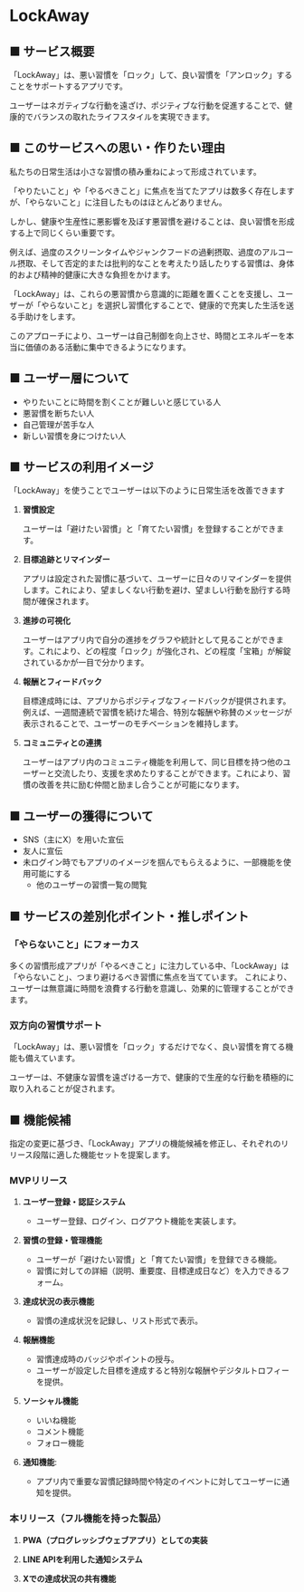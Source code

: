 # LockAway

## ■ サービス概要

「LockAway」は、悪い習慣を「ロック」して、良い習慣を「アンロック」することをサポートするアプリです。

ユーザーはネガティブな行動を遠ざけ、ポジティブな行動を促進することで、健康的でバランスの取れたライフスタイルを実現できます。

## ■ このサービスへの思い・作りたい理由

私たちの日常生活は小さな習慣の積み重ねによって形成されています。

「やりたいこと」や「やるべきこと」に焦点を当てたアプリは数多く存在しますが、「やらないこと」に注目したものはほとんどありません。

しかし、健康や生産性に悪影響を及ぼす悪習慣を避けることは、良い習慣を形成する上で同じくらい重要です。

例えば、過度のスクリーンタイムやジャンクフードの過剰摂取、過度のアルコール摂取、そして否定的または批判的なことを考えたり話したりする習慣は、身体的および精神的健康に大きな負担をかけます。

「LockAway」は、これらの悪習慣から意識的に距離を置くことを支援し、ユーザーが「やらないこと」を選択し習慣化することで、健康的で充実した生活を送る手助けをします。

このアプローチにより、ユーザーは自己制御を向上させ、時間とエネルギーを本当に価値のある活動に集中できるようになります。

## ■ ユーザー層について

- やりたいことに時間を割くことが難しいと感じている人
- 悪習慣を断ちたい人
- 自己管理が苦手な人
- 新しい習慣を身につけたい人

## ■ サービスの利用イメージ

「LockAway」を使うことでユーザーは以下のように日常生活を改善できます

1. **習慣設定**

   ユーザーは「避けたい習慣」と「育てたい習慣」を登録することができます。

2. **目標追跡とリマインダー**

   アプリは設定された習慣に基づいて、ユーザーに日々のリマインダーを提供します。これにより、望ましくない行動を避け、望ましい行動を励行する時間が確保されます。

3. **進捗の可視化**

   ユーザーはアプリ内で自分の進捗をグラフや統計として見ることができます。これにより、どの程度「ロック」が強化され、どの程度「宝箱」が解錠されているかが一目で分かります。

4. **報酬とフィードバック**

   目標達成時には、アプリからポジティブなフィードバックが提供されます。例えば、一週間連続で習慣を続けた場合、特別な報酬や称賛のメッセージが表示されることで、ユーザーのモチベーションを維持します。

5. **コミュニティとの連携**

   ユーザーはアプリ内のコミュニティ機能を利用して、同じ目標を持つ他のユーザーと交流したり、支援を求めたりすることができます。これにより、習慣の改善を共に励む仲間と励まし合うことが可能になります。

## ■ ユーザーの獲得について

- SNS（主にX）を用いた宣伝
- 友人に宣伝
- 未ログイン時でもアプリのイメージを掴んでもらえるように、一部機能を使用可能にする
  - 他のユーザーの習慣一覧の閲覧

## ■ サービスの差別化ポイント・推しポイント

### 「やらないこと」にフォーカス

多くの習慣形成アプリが「やるべきこと」に注力している中、「LockAway」は「やらないこと」、つまり避けるべき習慣に焦点を当てています。
これにより、ユーザーは無意識に時間を浪費する行動を意識し、効果的に管理することができます。

### 双方向の習慣サポート

「LockAway」は、悪い習慣を「ロック」するだけでなく、良い習慣を育てる機能も備えています。

ユーザーは、不健康な習慣を遠ざける一方で、健康的で生産的な行動を積極的に取り入れることが促されます。

## ■ 機能候補

指定の変更に基づき、「LockAway」アプリの機能候補を修正し、それぞれのリリース段階に適した機能セットを提案します。

### MVPリリース

1. **ユーザー登録・認証システム**

   - ユーザー登録、ログイン、ログアウト機能を実装します。

2. **習慣の登録・管理機能**

   - ユーザーが「避けたい習慣」と「育てたい習慣」を登録できる機能。
   - 習慣に対しての詳細（説明、重要度、目標達成日など）を入力できるフォーム。

3. **達成状況の表示機能**

   - 習慣の達成状況を記録し、リスト形式で表示。

4. **報酬機能**

   - 習慣達成時のバッジやポイントの授与。
   - ユーザーが設定した目標を達成すると特別な報酬やデジタルトロフィーを提供。

5. **ソーシャル機能**

     - いいね機能
     - コメント機能
     - フォロー機能

6. **通知機能**:
   - アプリ内で重要な習慣記録時間や特定のイベントに対してユーザーに通知を提供。

### 本リリース（フル機能を持った製品）

1. **PWA（プログレッシブウェブアプリ）としての実装**

2. **LINE APIを利用した通知システム**

3. **Xでの達成状況の共有機能**
